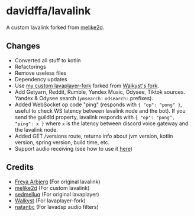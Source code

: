 # davidffa/lavalink

A custom lavalink forked from [melike2d](https://github.com/melike2d/lavalink).

## Changes
- Converted all  stuff to kotlin
- Refactorings
- Remove useless files
- Dependency updates
- Use [my custom lavaplayer-fork](https://github.com/davidffa/lavaplayer-fork/tree/custom) forked from [Walkyst's fork](https://github.com/walkyst/lavaplayer-fork).
- Add Getyarn, Reddit, Rumble, Yandex Music, Odysee, Tiktok sources. Yandex & Odysee search (`ymsearch:` `odsearch:` prefixes).
- Added WebSocket op code "ping" (responds with `{ "op": "pong" }`, useful to check WS latency between lavalink node and the bot). If you send the guildId property, lavalink responds with `{ "op": "pong", "ping": x }` where `x` is the latency between discord voice gateway and the lavalink node.
- Added GET /versions route, returns info about jvm version, kotlin version, spring version, build time, etc.
- Support audio receiving (see how to use it [here](https://github.com/davidffa/lavalink/pull/2))

## Credits

- [Freya Arbjerg](https://github.com/freyacodes) (For original lavalink)
- [melike2d](https://github.com/melike2d) (For custom lavalink)
- [sedmelluq](https://github.com/sedmelluq) (For original lavaplayer)
- [Walkyst](https://github.com/walkyst) (For lavaplayer-fork)
- [natanbc](https://github.com/natanbc) (For lavadsp audio filters)
